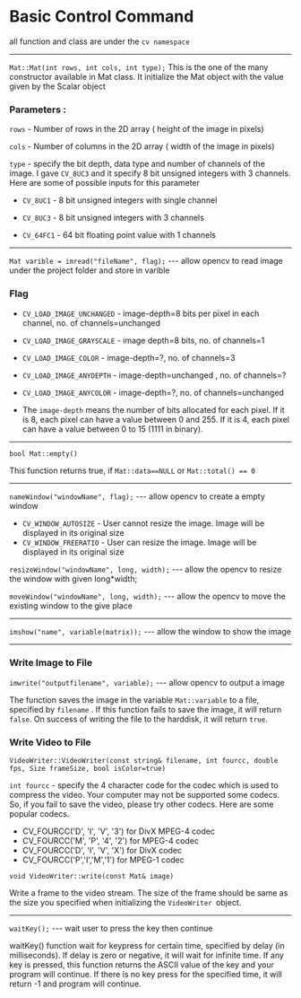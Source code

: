 # Basic Control Command

all function and class are under the `cv namespace`

---
`Mat::Mat(int rows, int cols, int type);`
This is the one of the many constructor available in Mat class. It initialize the Mat object with the value given by the Scalar object

### Parameters :
`rows` - Number of rows in the 2D array ( height of the image in pixels)

`cols` - Number of columns in the 2D array ( width of the image in pixels)

`type` - specify the bit depth, data type and number of channels of the image. I gave `CV_8UC3` and it specify 8 bit unsigned integers with 3 channels. Here are some of possible inputs for this parameter

 - `CV_8UC1` - 8 bit unsigned integers with single channel

 - `CV_8UC3` - 8 bit unsigned integers with 3 channels

 - `CV_64FC1` - 64 bit floating point value with 1 channels

---

`Mat varible = imread("fileName", flag);` --- allow opencv to read image under the project folder and store in varible

  ### Flag
  - `CV_LOAD_IMAGE_UNCHANGED` - image-depth=8 bits per pixel in each channel,  no. of channels=unchanged 
  
  - `CV_LOAD_IMAGE_GRAYSCALE` - image depth=8 bits,  no. of channels=1
  
  - `CV_LOAD_IMAGE_COLOR` - image-depth=?,  no. of channels=3
  
  - `CV_LOAD_IMAGE_ANYDEPTH` - image-depth=unchanged ,  no. of channels=?
  
  - `CV_LOAD_IMAGE_ANYCOLOR` - image-depth=?,  no. of channels=unchanged 

  - The `image-depth` means the number of bits allocated for each pixel. If it is 8, each pixel can have a value between 0 and 255. If it is 4, each pixel can have a value between 0 to 15 (1111 in binary). 
  
---

`bool Mat::empty()`

This function returns true, if `Mat::data==NULL` or `Mat::total() == 0`

---

`nameWindow("windowName", flag);` --- allow opencv to create a empty window 

  - `CV_WINDOW_AUTOSIZE` - User cannot resize the image. Image will be displayed in its original size
  - `CV_WINDOW_FREERATIO` - User can resize the image. Image will be displayed in its original size

`resizeWindow("windowName", long, width);` --- allow the opencv to resize the window with given long*width;

`moveWindow("windowName", long, width);` --- allow the opencv to move the existing window to the give place

---

`imshow("name", variable(matrix));` --- allow the window to show the image

---

### Write Image to File

`imwrite("outputfilename", variable);` --- allow opencv to output a image

The function saves the image in the variable `Mat::variable` to a file, specified by `filename` . If this function fails to save the image, it will return `false`. On success of writing the file to the harddisk, it will return `true`.

### Write Video to File

`VideoWriter::VideoWriter(const string& filename, int fourcc, double fps, Size frameSize, bool isColor=true)`

`int fourcc` - specify the 4 character code for the codec which is used to compress the video. Your computer may not be supported some codecs. So, if you fail to save the video, please try other codecs. Here are some popular codecs.

 - CV_FOURCC('D', 'I', 'V', '3') for DivX MPEG-4 codec
 - CV_FOURCC('M', 'P', '4', '2') for MPEG-4 codec
 - CV_FOURCC('D', 'I', 'V', 'X') for DivX codec 
 - CV_FOURCC('P','I','M','1') for MPEG-1 codec

`void VideoWriter::write(const Mat& image)`

Write a frame to the video stream. The size of the frame should be same as the size you specified when initializing the `VideoWriter `object.


---

`waitKey();` --- wait user to press the key then continue

waitKey() function wait for keypress for certain time, specified by delay (in milliseconds). If delay is zero or negative, it will wait for infinite time. If any key is pressed, this function returns the ASCII value of the key and your program will continue. If there is no key press for the specified time, it will return -1 and program will continue.

